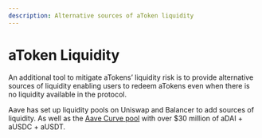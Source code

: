 ```yaml
---
description: Alternative sources of aToken liquidity
---
```


# aToken Liquidity

An additional tool to mitigate aTokens’ liquidity risk is to provide alternative sources of liquidity enabling users to redeem aTokens even when there is no liquidity available in the protocol.

Aave has set up liquidity pools on Uniswap and Balancer to add sources of liquidity. As well as the [Aave Curve pool](https://www.curve.fi/aave/stats) with over $30 million of aDAI + aUSDC + aUSDT.
